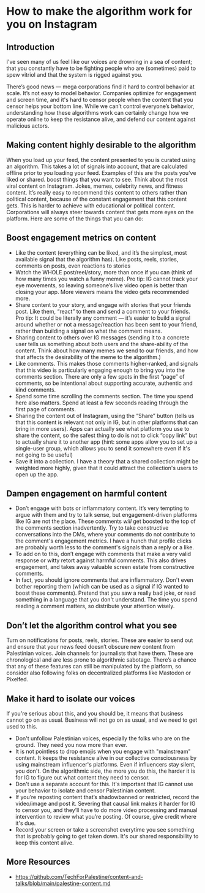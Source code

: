 # How to make the algorithm work for you on Instagram


## Introduction

I've seen many of us feel like our voices are drowning in a sea of content; that you constantly have to be fighting people who are (sometimes) paid to spew vitriol and that the system is rigged against you.

There’s good news — mega corporations find it hard to control behavior at scale. It’s not easy to model behavior. Companies optimize for engagement and screen time, and it's hard to censor people when the content that you censor helps your bottom line. While we can’t control everyone’s behavior, understanding how these algorithms work can certainly change how we operate online to keep the resistance alive, and defend our content against malicious actors.

## Making content highly desirable to the algorithm

When you load up your feed, the content presented to you is curated using an algorithm. This takes a lot of signals into account, that are calculated offline prior to you loading your feed. Examples of this are the posts you’ve liked or shared. boost things that you want to see. Think about the most viral content on Instagram. Jokes, memes, celebrity news, and fitness content. It’s really easy to recommend this content to others rather than political content, because of the constant engagement that this content gets. This is harder to achieve with educational or political content. Corporations will always steer towards content that gets more eyes on the platform. Here are some of the things that you can do:

## Boost engagement metrics on content
- Like the content (everything can be liked, and it’s the simplest, most available signal that the algorithm has). Like posts, reels, stories, comments on posts, even reactions to stories
- Watch the WHOLE post/reel/story, more than once if you can (think of how many times you watch a funny meme). Pro tip: IG cannot track your eye movements, so leaving someone’s live video open is better than closing your app. More viewers means the video gets recommended more.
- Share content to your story, and engage with stories that your friends post. Like them, “react” to them and send a comment to your friends. Pro tip: It could be literally any comment — it’s easier to build a signal around whether or not a message/reaction has been sent to your friend, rather than building a signal on what the comment means.
- Sharing content to others over IG messages (sending it to a concrete user tells us something about both users and the share-ability of the content. Think about how many memes we send to our friends, and how that affects the desirability of the meme to the algorithm.)
- Like comments. This makes those comments higher-ranked, and signals that this video is particularly engaging enough to bring you into the comments section.  There are only a few spots in the first “page” of comments, so be intentional about supporting accurate, authentic and kind comments.
- Spend some time scrolling the comments section. The time you spend here also matters. Spend at least a few seconds reading through the first page of comments.
- Sharing the content out of Instagram, using the “Share” button (tells us that this content is relevant not only in IG, but in other platforms that can bring in more users). Apps can actually see what platform you use to share the content, so the safest thing to do is not to click “copy link” but to actually share it to another app (hint: some apps allow you to set up a single-user group, which allows you to send it somewhere even if it's not going to be useful)
- Save it into a collection. I have a theory that a shared collection might be weighted more highly, given that it could attract the collection's users to open up the app.

## Dampen engagement on harmful content
- Don’t engage with bots or inflammatory content. It’s very tempting to argue with them and try to talk sense, but engagement-driven platforms like IG are not the place. These comments _will_ get boosted to the top of the comments section inadvertently. Try to take constructive conversations into the DMs, where your comments do not contribute to the comment's engagement metrics. I have a hunch that profile clicks are probably worth less to the comment's signals than a reply or a like.
- To add on to this, don’t engage with comments that make a very valid response or witty retort against harmful comments. This also drives engagement, and takes away valuable screen estate from constructive comments.
- In fact, you should ignore comments that are inflammatory. Don't even bother reporting them (which can be used as a signal if IG wanted to boost these comments). Pretend that you saw a really bad joke, or read something in a language that you don't understand. The time you spend reading a comment matters, so distribute your attention wisely.

## Don’t let the algorithm control what you see
Turn on notifications for posts, reels, stories. These are easier to send out and ensure that your news feed doesn’t obscure new content from Palestinian voices.
Join channels for journalists that have them. These are chronological and are less prone to algorithmic sabotage.
There’s a chance that any of these features can still be manipulated by the platform, so consider also following folks on decentralized platforms like Mastodon or Pixelfed.


## Make it hard to isolate our voices
If you're serious about this, and you should be, it means that business cannot go on as usual.
Business will not go on as usual, and we need to get used to this.

- Don't unfollow Palestinian voices, especially the folks who are on the ground. They need you now more than ever.
- It is not pointless to drop emojis when you engage with "mainstream" content. It keeps the resistance alive in our collective consciousness by using mainstream influencer's platforms. Even if influencers stay silent, you don't. On the algorithmic side, the more you do this, the harder it is for IG to figure out what content they need to censor.
- Don't use a separate account for this. It's important that IG cannot use your behavior to isolate and censor Palestinian content.
- If you’re reposting content that’s shadowbanned or restricted, record the video/image and post it. Severing that causal link makes it harder for IG to censor you, and they’ll have to do more video processing and manual intervention to review what you’re posting. Of course, give credit where it's due.
- Record your screen or take a screenshot everytime you see something that is probably going to get taken down. It's our shared responsibility to keep this content alive.

## More Resources 
- https://github.com/TechForPalestine/content-and-talks/blob/main/palestine-content.md
